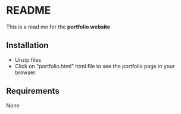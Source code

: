# README

This is a read me for the **portfolio website**

## Installation
* Unzip files
* Click on "portfolio.html" html file to see the portfolio page in your browser.

## Requirements

None
